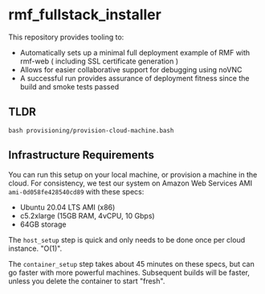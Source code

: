 # rmf_fullstack_installer
This repository provides tooling to:
* Automatically sets up a minimal full deployment example of RMF with rmf-web ( including SSL certificate generation )
* Allows for easier collaborative support for debugging using noVNC
* A successful run provides assurance of deployment fitness since the build and smoke tests passed

## TLDR
```
bash provisioning/provision-cloud-machine.bash
```

## Infrastructure Requirements

You can run this setup on your local machine, or provision a machine in the cloud. For consistency, we test our system on Amazon Web Services AMI `ami-0d058fe428540cd89` with these specs:
* Ubuntu 20.04 LTS AMI (x86) 
* c5.2xlarge  (15GB RAM, 4vCPU, 10 Gbps)
* 64GB storage

The `host_setup` step is quick and only needs to be done once per cloud instance. "O(1)".

The `container_setup` step takes about 45 minutes on these specs, but can go faster with more powerful machines. Subsequent builds will be faster, unless you delete the container to start "fresh".


